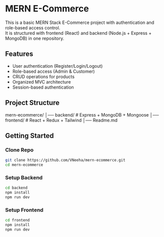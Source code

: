 # MERN E-Commerce

This is a basic MERN Stack E-Commerce project with authentication and role-based access control.  
It is structured with frontend (React) and backend (Node.js + Express + MongoDB) in one repository.

## Features

- User authentication (Register/Login/Logout)
- Role-based access (Admin & Customer)
- CRUD operations for products
- Organized MVC architecture
- Session-based authentication

## Project Structure

mern-ecommerce/
│── backend/ # Express + MongoDB + Mongoose
│── frontend/ # React + Redux + Tailwind
│── Readme.md

## Getting Started

### Clone Repo

```bash
git clone https://github.com/VNeeha/mern-ecommerce.git
cd mern-ecommerce
```

### Setup Backend

```bash
cd backend
npm install
npm run dev
```

### Setup Frontend

```bash
cd frontend
npm install
npm run dev
```

